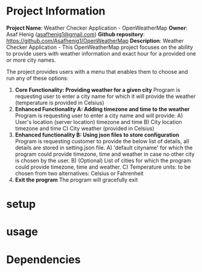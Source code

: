 # Project Information

**Project Name**:      Weather Checker Application - OpenWeatherMap
**Owner**:             Asaf Henig (asafhenig1@gmail.com)
**Github repository**: https://github.com/Asafhenig1/OpenWeatherMap
**Description**: Weather Checker Application - This OpenWeatherMap project focuses on the ability to provide users 
with weather information and exact hour for a provided one or more city names.


The project provides users with a menu that enables them to choose and run any of these options: 
1) **Core Functionality: Providing weather for a given city**
   Program is requesting user to enter a city name for which it will provide the weather (temperature is provided in Celsius)
2) **Enhanced Functionality A: Adding timezone and time to  the weather**
   Program is requesting user to enter a city name and will provide:
   A) User's location (server location) timezone and time
   B) City location timezone and time
   C) City weather (provided in Celsius)
3) **Enhanced functionality B: Using json files to store configuration**
   Program is requesting customer to provide the below list of details, all details are stored in setting.json file.
   A) 'default cityname' for which the program could provide timezone, time and weather in case no other city is chosen by the user.
   B) (Optional) List of cities for which the program could provide timezone, time and weather. 
   C) Temperature units: to be chosen from two alternatives: Celsius or Fahrenheit
4) **Exit the program**
   The program will gracefully exit

# setup


# usage

# Dependencies
